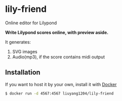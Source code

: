 # lily-friend
Online editor for Lilypond


**Write Lilypond scores online, with preview aside.**

It generates:

1. SVG images 
2. Audio(mp3), if the score contains midi output

## Installation

If you want to host it by your own, install it with [Docker](https://www.docker.com/)

~~~bash
$ docker run -d 4567:4567 liuyang1204/lily-friend
~~~
